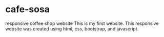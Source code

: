 # cafe-sosa
responsive coffee shop website
This is my first website.  This responsive website was created using html, css, bootstrap, and javascript.

